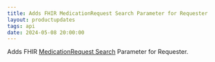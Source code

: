 ```yaml
---
title: Adds FHIR MedicationRequest Search Parameter for Requester
layout: productupdates
tags: api
date: 2024-05-08 20:00:00
---
```

Adds FHIR [MedicationRequest Search](/api/medicationrequest/#search) Parameter for Requester.
